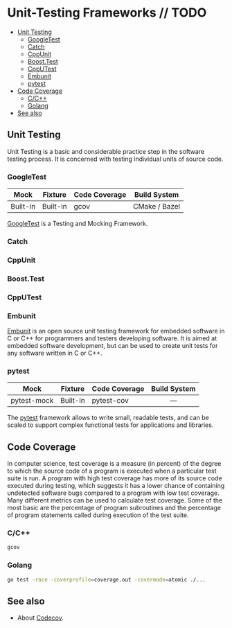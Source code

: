 # Unit-Testing Frameworks // TODO

- [Unit Testing](#unit-testing)
  - [GoogleTest](#googletest)
  - [Catch](#catch)
  - [CppUnit](#cppunit)
  - [Boost.Test](#boosttest)
  - [CppUTest](#cpputest)
  - [Embunit](#embunit)
  - [pytest](#pytest)
- [Code Coverage](#code-coverage)
  - [C/C++](#cc)
  - [Golang](#golang)
- [See also](#see-also)

## Unit Testing

Unit Testing is a basic and considerable practice step in the software testing process. It is concerned with testing individual units of source code.

### GoogleTest

| Mock     | Fixture  | Code Coverage | Build System  |
| -------- | -------- | ------------- | ------------- |
| Built-in | Built-in | gcov          | CMake / Bazel |

[GoogleTest](https://github.com/google/googletest) is a Testing and Mocking Framework.

### Catch

### CppUnit

### Boost.Test

### CppUTest

### Embunit

[Embunit](https://www.embunit.com/) is an open source unit testing framework for embedded software in C or C++ for programmers and testers developing software. It is aimed at embedded software development, but can be used to create unit tests for any software written in C or C++.

### pytest

| Mock        | Fixture  | Code Coverage | Build System |
| ----------- | -------- | ------------- | :----------: |
| pytest-mock | Built-in | pytest-cov    |      —       |

The [pytest](https://github.com/pytest-dev/pytest/) framework allows to write small, readable tests, and can be scaled to support complex functional tests for applications and libraries.

## Code Coverage

In computer science, test coverage is a measure (in percent) of the degree to which the source code of a program is executed when a particular test suite is run. A program with high test coverage has more of its source code executed during testing, which suggests it has a lower chance of containing undetected software bugs compared to a program with low test coverage. Many different metrics can be used to calculate test coverage. Some of the most basic are the percentage of program subroutines and the percentage of program statements called during execution of the test suite.

### C/C++

```bash
gcov
```

### Golang

```bash
go test -race -coverprofile=coverage.out -covermode=atomic ./...
```

## See also

- About [Codecov](https://about.codecov.io/).
